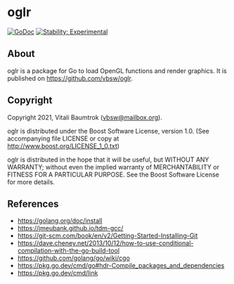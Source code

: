 # oglr

[![GoDoc](https://godoc.org/github.com/vbsw/oglr?status.svg)](https://godoc.org/github.com/vbsw/oglr) [![Stability: Experimental](https://masterminds.github.io/stability/experimental.svg)](https://masterminds.github.io/stability/experimental.html)

## About
oglr is a package for Go to load OpenGL functions and render graphics. It is published on <https://github.com/vbsw/oglr>.

## Copyright
Copyright 2021, Vitali Baumtrok (vbsw@mailbox.org).

oglr is distributed under the Boost Software License, version 1.0. (See accompanying file LICENSE or copy at http://www.boost.org/LICENSE_1_0.txt)

oglr is distributed in the hope that it will be useful, but WITHOUT ANY WARRANTY; without even the implied warranty of MERCHANTABILITY or FITNESS FOR A PARTICULAR PURPOSE. See the Boost Software License for more details.

## References
- https://golang.org/doc/install
- https://jmeubank.github.io/tdm-gcc/
- https://git-scm.com/book/en/v2/Getting-Started-Installing-Git
- https://dave.cheney.net/2013/10/12/how-to-use-conditional-compilation-with-the-go-build-tool
- https://github.com/golang/go/wiki/cgo
- https://pkg.go.dev/cmd/go#hdr-Compile_packages_and_dependencies
- https://pkg.go.dev/cmd/link
